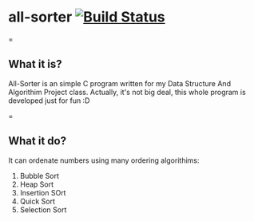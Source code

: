 # all-sorter [![Build Status](https://travis-ci.org/dansoah/all-sorter.svg?branch=master)](https://travis-ci.org/dansoah/all-sorter)
=

## What it is?
All-Sorter is an simple C program written for my Data Structure And Algorithim Project class. Actually, it's not big deal, this whole program is developed just for fun :D

=

## What it do?
It can ordenate numbers using many ordering algorithims:

1. Bubble Sort
2. Heap Sort
3. Insertion SOrt
4. Quick Sort
5. Selection Sort
